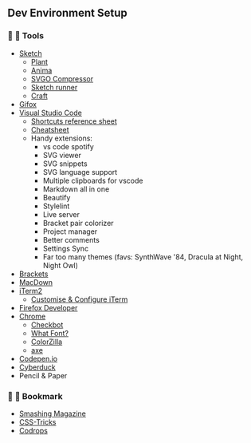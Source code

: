 ## Dev Environment Setup
### :hammer: :art: Tools
- [Sketch](https://www.sketch.com/)
	- [Plant](https://plantapp.io/)
	- [Anima](https://www.animaapp.com/)
	- [SVGO Compressor](https://www.sketch.com/extensions/plugins/svgo-compressor/)
	- [Sketch runner](https://sketchrunner.com/)
	- [Craft](https://www.invisionapp.com/craft)
- [Gifox](https://gifox.io/)
- [Visual Studio Code](https://code.visualstudio.com/)
    - [Shortcuts reference sheet](https://code.visualstudio.com/assets/docs/getstarted/tips-and-tricks/KeyboardReferenceSheet.png)
	- [Cheatsheet](https://devhints.io/vscode)
	- Handy extensions:
    	- vs code spotify
    	- SVG viewer
    	- SVG snippets
    	- SVG language support
    	- Multiple clipboards for vscode
    	- Markdown all in one
    	- Beautify
    	- Stylelint
    	- Live server
    	- Bracket pair colorizer
    	- Project manager
    	- Better comments
    	- Settings Sync
    	- Far too many themes (favs: SynthWave '84, Dracula at Night, Night Owl)
- [Brackets](http://brackets.io/)
- [MacDown](https://macdown.uranusjr.com/)
- [iTerm2](https://www.iterm2.com/)
	- [Customise & Configure iTerm](https://medium.freecodecamp.org/how-you-can-style-your-terminal-like-medium-freecodecamp-or-any-way-you-want-f499234d48bc)
- [Firefox Developer](https://www.mozilla.org/en-GB/firefox/developer/)
- [Chrome](https://www.google.com/chrome/)
	- [Checkbot](https://www.checkbot.io/)
	- [What Font?](https://chrome.google.com/webstore/detail/whatfont/jabopobgcpjmedljpbcaablpmlmfcogm)
	- [ColorZilla](https://chrome.google.com/webstore/detail/colorzilla/bhlhnicpbhignbdhedgjhgdocnmhomnp)
	- [axe](https://chrome.google.com/webstore/detail/axe/lhdoppojpmngadmnindnejefpokejbdd)
- [Codepen.io](https://codepen.io/#)
- [Cyberduck](https://cyberduck.io/)
- Pencil & Paper


### :dart: :love_letter: Bookmark
- [Smashing Magazine](https://www.smashingmagazine.com/)
- [CSS-Tricks](https://css-tricks.com/)
- [Codrops](https://tympanus.net/codrops/)